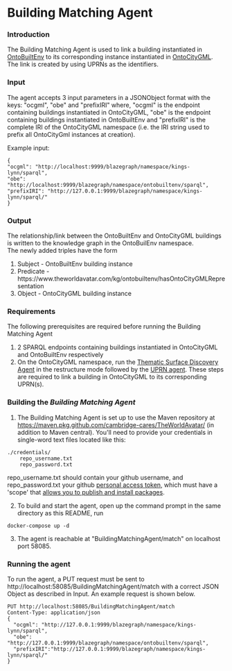 # Building Matching Agent

### Introduction
The Building Matching Agent is used to link a building instantiated in [OntoBuiltEnv](https://github.com/cambridge-cares/TheWorldAvatar/blob/main/JPS_Ontology/ontology/ontobuiltenv/OntoBuiltEnv.owl) to its corresponding instance instantiated in [OntoCityGML](https://github.com/cambridge-cares/TheWorldAvatar/blob/main/JPS_Ontology/ontology/ontocitygml/OntoCityGML.owl). The link is created by using UPRNs as the identifiers.

### Input
The agent accepts 3 input parameters in a JSONObject format with the keys: "ocgml", "obe" and "prefixIRI" where, "ocgml" is the endpoint containing buildings instantiated in OntoCityGML, "obe" is the endpoint containing buildings instantiated in OntoBuiltEnv and "prefixIRI" is the complete IRI of the OntoCityGML namespace (i.e. the IRI string used to prefix all OntoCityGml instances at creation). 

Example input:
```
{
"ocgml": "http://localhost:9999/blazegraph/namespace/kings-lynn/sparql", 
"obe": "http://localhost:9999/blazegraph/namespace/ontobuiltenv/sparql",
"prefixIRI": "http://127.0.0.1:9999/blazegraph/namespace/kings-lynn/sparql/" 
}
```

### Output
The relationship/link between the OntoBuiltEnv and OntoCityGML buildings is written to the knowledge graph in the OntoBuilEnv namespace. <br/>
The newly added triples have the form <br/>
1. Subject - OntoBuiltEnv building instance 
2. Predicate - https:<span></span>//www<span></span>.theworldavatar.com/kg/ontobuiltenv/hasOntoCityGMLRepresentation
3. Object - OntoCityGML building instance


### Requirements
The following prerequisites are required before running the Building Matching Agent
1. 2 SPARQL endpoints containing buildings instantiated in OntoCityGML and OntoBuiltEnv respectively
2. On the OntoCityGML namespace, run the [Thematic Surface Discovery Agent](https://github.com/cambridge-cares/CitiesKG/blob/develop/agents/README.md#thematic-surface-discovery-agent-user-guide) in the restructure mode followed 
by the [UPRN agent](https://github.com/cambridge-cares/CitiesKG/tree/develop/agents#uprn-agent-user-guide). These steps are required to link a building in OntoCityGML to its corresponding UPRN(s).


### Building the <i>Building Matching Agent</i>
1. The Building Matching Agent is set up to use the Maven repository at https://maven.pkg.github.com/cambridge-cares/TheWorldAvatar/ (in addition to Maven central). You'll need to provide your credentials in single-word text files located like this:
```
./credentials/
    repo_username.txt
    repo_password.txt
```
repo_username.txt should contain your github username, and repo_password.txt your github [personal access token](https://docs.github.com/en/github/authenticating-to-github/creating-a-personal-access-token),
which must have a 'scope' that [allows you to publish and install packages](https://docs.github.com/en/packages/working-with-a-github-packages-registry/working-with-the-apache-maven-registry#authenticating-to-github-packages).

2. To build and start the agent, open up the command prompt in the same directory as this README, run
```
docker-compose up -d
```

3. The agent is reachable at "BuildingMatchingAgent/match" on localhost port 58085.


### Running the agent
To run the agent, a PUT request must be sent to http://localhost:58085/BuildingMatchingAgent/match with a correct JSON Object as described in Input.
An example request is shown below.

```
PUT http://localhost:58085/BuildingMatchingAgent/match
Content-Type: application/json
{
  "ocgml": "http://127.0.0.1:9999/blazegraph/namespace/kings-lynn/sparql",
  "obe": "http://127.0.0.1:9999/blazegraph/namespace/ontobuiltenv/sparql",
  "prefixIRI":"http://127.0.0.1:9999/blazegraph/namespace/kings-lynn/sparql/"
}
```
